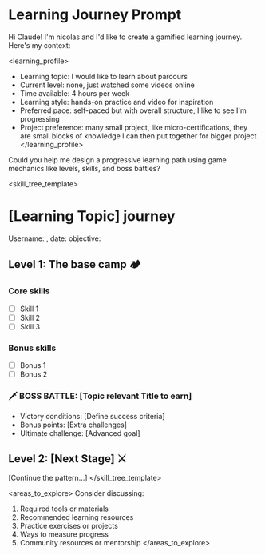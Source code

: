 # Learning Journey Prompt

Hi Claude! I'm nicolas and I'd like to create a gamified learning journey. Here's my context:

<learning_profile>
- Learning topic: I would like to learn about parcours
- Current level: none, just watched some videos online
- Time available: 4 hours per week
- Learning style: hands-on practice and video for inspiration
- Preferred pace: self-paced but with overall structure, I like to see I'm progressing
- Project preference: many small project, like micro-certifications, they are small blocks of knowledge I can then put together for bigger project
</learning_profile>

Could you help me design a progressive learning path using game mechanics like levels, skills, and boss battles?

<skill_tree_template>
# [Learning Topic] journey
Username: , date: 
objective:
## Level 1: The base camp 🏕️
### Core skills
- [ ] Skill 1
- [ ] Skill 2
- [ ] Skill 3

### Bonus skills
- [ ] Bonus 1
- [ ] Bonus 2

### 🗡️ BOSS BATTLE: [Topic relevant Title to earn]
- Victory conditions: [Define success criteria]
- Bonus points: [Extra challenges]
- Ultimate challenge: [Advanced goal]

## Level 2: [Next Stage] ⚔️
[Continue the pattern...]
</skill_tree_template>

<areas_to_explore>
Consider discussing:
1. Required tools or materials
2. Recommended learning resources
3. Practice exercises or projects
4. Ways to measure progress
5. Community resources or mentorship
</areas_to_explore>
